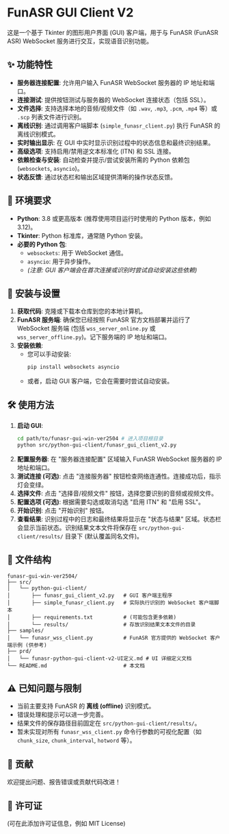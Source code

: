 # FunASR GUI Client V2

这是一个基于 Tkinter 的图形用户界面 (GUI) 客户端，用于与 FunASR (FunASR ASR) WebSocket 服务进行交互，实现语音识别功能。

## ✨ 功能特性

*   **服务器连接配置**: 允许用户输入 FunASR WebSocket 服务器的 IP 地址和端口。
*   **连接测试**: 提供按钮测试与服务器的 WebSocket 连接状态（包括 SSL）。
*   **文件选择**: 支持选择本地的音频/视频文件（如 `.wav`, `.mp3`, `.pcm`, `.mp4` 等）或 `.scp` 列表文件进行识别。
*   **离线识别**: 通过调用客户端脚本 (`simple_funasr_client.py`) 执行 FunASR 的离线识别模式。
*   **实时输出显示**: 在 GUI 中实时显示识别过程中的状态信息和最终识别结果。
*   **高级选项**: 支持启用/禁用逆文本标准化 (ITN) 和 SSL 连接。
*   **依赖检查与安装**: 自动检查并提示/尝试安装所需的 Python 依赖包 (`websockets`, `asyncio`)。
*   **状态反馈**: 通过状态栏和输出区域提供清晰的操作状态反馈。

## 🐍 环境要求

*   **Python**: 3.8 或更高版本 (推荐使用项目运行时使用的 Python 版本，例如 3.12)。
*   **Tkinter**: Python 标准库，通常随 Python 安装。
*   **必要的 Python 包**:
    *   `websockets`: 用于 WebSocket 通信。
    *   `asyncio`: 用于异步操作。
    *   *(注意: GUI 客户端会在首次连接或识别时尝试自动安装这些依赖)*

## 🚀 安装与设置

1.  **获取代码**: 克隆或下载本仓库到您的本地计算机。
2.  **FunASR 服务端**: 确保您已经按照 FunASR 官方文档部署并运行了 WebSocket 服务端 (包括 `wss_server_online.py` 或 `wss_server_offline.py`)。记下服务端的 IP 地址和端口。
3.  **安装依赖**:
    *   您可以手动安装:
        ```bash
        pip install websockets asyncio
        ```
    *   或者，启动 GUI 客户端，它会在需要时尝试自动安装。

## 🛠️ 使用方法

1.  **启动 GUI**:
    ```bash
    cd path/to/funasr-gui-win-ver2504 # 进入项目根目录
    python src/python-gui-client/funasr_gui_client_v2.py
    ```
2.  **配置服务器**: 在 "服务器连接配置" 区域输入 FunASR WebSocket 服务器的 IP 地址和端口。
3.  **测试连接 (可选)**: 点击 "连接服务器" 按钮检查网络连通性。连接成功后，指示灯会变绿。
4.  **选择文件**: 点击 "选择音/视频文件" 按钮，选择您要识别的音频或视频文件。
5.  **配置选项 (可选)**: 根据需要勾选或取消勾选 "启用 ITN" 和 "启用 SSL"。
6.  **开始识别**: 点击 "开始识别" 按钮。
7.  **查看结果**: 识别过程中的日志和最终结果将显示在 "状态与结果" 区域。状态栏会显示当前状态。识别结果文本文件将保存在 `src/python-gui-client/results/` 目录下 (默认覆盖同名文件)。

## 📁 文件结构

```
funasr-gui-win-ver2504/
├── src/
│   └── python-gui-client/
│       ├── funasr_gui_client_v2.py   # GUI 客户端主程序
│       ├── simple_funasr_client.py   # 实际执行识别的 WebSocket 客户端脚本
│       ├── requirements.txt          # (可能包含更多依赖)
│       └── results/                  # 存放识别结果文本文件的目录
├── samples/
│   └── funasr_wss_client.py          # FunASR 官方提供的 WebSocket 客户端示例 (供参考)
├── prd/
│   └── funasr-python-gui-client-v2-UI定义.md # UI 详细定义文档
└── README.md                         # 本文档
```

## ⚠️ 已知问题与限制

*   当前主要支持 FunASR 的 **离线 (offline)** 识别模式。
*   错误处理和提示可以进一步完善。
*   结果文件的保存路径目前固定在 `src/python-gui-client/results/`。
*   暂未实现对所有 `funasr_wss_client.py` 命令行参数的可视化配置（如 `chunk_size`, `chunk_interval`, `hotword` 等）。

## 🤝 贡献

欢迎提出问题、报告错误或贡献代码改进！

## 📄 许可证

(可在此添加许可证信息，例如 MIT License) 